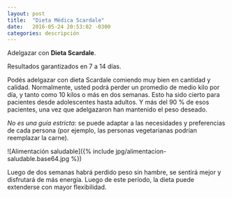 ```yaml
---
layout: post
title:  "Dieta Médica Scardale"
date:   2016-05-24 20:53:02 -0300
categories: descripción
---
```




Adelgazar con **Dieta Scardale**.


Resultados garantizados en 7 a 14 días.  

Podés adelgazar con dieta Scardale comiendo muy bien en cantidad y calidad. Normalmente, usted podrá perder un promedio de medio kilo por día, y tanto como 10 kilos o más en dos semanas. Esto ha sido cierto para pacientes desde adolescentes hasta adultos. Y más del 90 % de esos pacientes, una vez que adelgazaron han mantenido el peso deseado.


*No es una guía estricta:* se puede adaptar a las necesidades y preferencias de cada persona (por ejemplo, las personas vegetarianas podrían reemplazar la carne).

![Alimentación saludable]({% include jpg/alimentacion-saludable.base64.jpg %})

Luego de dos semanas habrá perdido peso sin hambre, se sentirá mejor y disfrutará de más energía. Luego de este período, la dieta puede extenderse con mayor flexibilidad.

